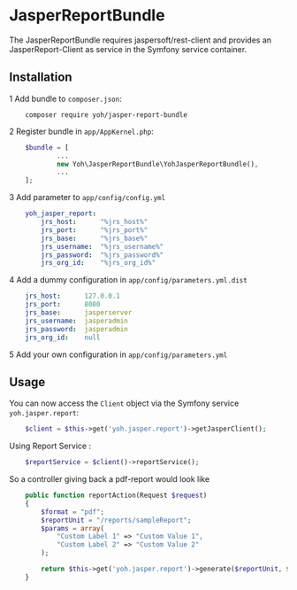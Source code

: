 # JasperReportBundle

The JasperReportBundle requires jaspersoft/rest-client and provides an JasperReport-Client as service in the Symfony service container.

## Installation

1 Add bundle to <code>composer.json</code>:
```shel
    composer require yoh/jasper-report-bundle
```
2 Register bundle in <code>app/AppKernel.php</code>:
```php
    $bundle = [
            ...
    		new Yoh\JasperReportBundle\YohJasperReportBundle(),
            ...
    ];
```
3 Add parameter to <code>app/config/config.yml</code>
```yml
    yoh_jasper_report:
	    jrs_host:      "%jrs_host%"
	    jrs_port:      "%jrs_port%"
	    jrs_base:      "%jrs_base%"
	    jrs_username:  "%jrs_username%"
	    jrs_password:  "%jrs_password%"
	    jrs_org_id:    "%jrs_org_id%"
```
4 Add a dummy configuration in <code>app/config/parameters.yml.dist</code>
```yml
    jrs_host:      127.0.0.1
    jrs_port:      8080
    jrs_base:      jasperserver
    jrs_username:  jasperadmin
    jrs_password:  jasperadmin
    jrs_org_id:    null
```
5 Add your own configuration in <code>app/config/parameters.yml</code>

## Usage

You can now access the <code>Client</code> object via the Symfony service <code>yoh.jasper.report</code>:
```php
    $client = $this->get('yoh.jasper.report')->getJasperClient();
```
Using Report Service :
```php
    $reportService = $client()->reportService();
```

So a controller giving back a pdf-report would look like
```php
    public function reportAction(Request $request)
    {
    	$format = "pdf";
        $reportUnit = "/reports/sampleReport";
        $params = array(
            "Custom Label 1" => "Custom Value 1",
            "Custom Label 2" => "Custom Value 2"
        );

        return $this->get('yoh.jasper.report')->generate($reportUnit, $format, $parameters);
    }
```
